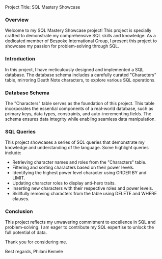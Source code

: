 Project Title: SQL Mastery Showcase

### Overview
Welcome to my SQL Mastery Showcase project! This project is specially crafted to demonstrate my comprehensive SQL skills and knowledge. As a dedicated member of Bespoke International Group, I present this project to showcase my passion for problem-solving through SQL.

### Introduction
In this project, I have meticulously designed and implemented a SQL database. The database schema includes a carefully curated "Characters" table, mirroring Death Note characters, to explore various SQL operations.

### Database Schema
The "Characters" table serves as the foundation of this project. This table incorporates the essential components of a real-world database, such as primary keys, data types, constraints, and auto-incrementing fields. The schema ensures data integrity while enabling seamless data manipulation.

### SQL Queries
This project showcases a series of SQL queries that demonstrate my knowledge and understanding of the language. Some highlight queries include:

- Retrieving character names and roles from the "Characters" table.
- Filtering and sorting characters based on their power levels.
- Identifying the highest power level character using ORDER BY and LIMIT.
- Updating character roles to display anti-hero traits.
- Inserting new characters with their respective roles and power levels.
- Skillfully removing characters from the table using DELETE and WHERE clauses.

### Conclusion
This project reflects my unwavering commitment to excellence in SQL and problem-solving. I am eager to contribute my SQL expertise to unlock the full potential of data.

Thank you for considering me.

Best regards,
Philani Kemele
